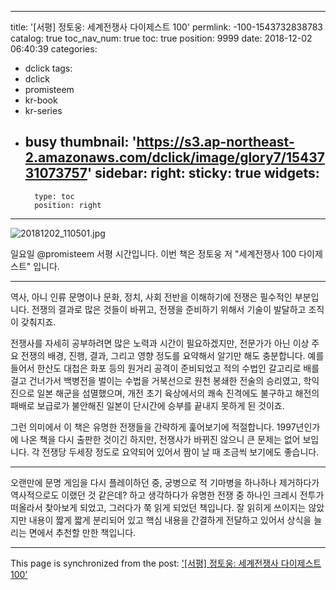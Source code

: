 
---
title: '[서평] 정토웅: 세계전쟁사 다이제스트 100'
permlink: -100-1543732838783
catalog: true
toc_nav_num: true
toc: true
position: 9999
date: 2018-12-02 06:40:39
categories:
- dclick
tags:
- dclick
- promisteem
- kr-book
- kr-series
- busy
thumbnail: 'https://s3.ap-northeast-2.amazonaws.com/dclick/image/glory7/1543731073757'
sidebar:
    right:
        sticky: true
widgets:
    -
        type: toc
        position: right
---


![20181202_110501.jpg](https://s3.ap-northeast-2.amazonaws.com/dclick/image/glory7/1543731073757)

일요일 @promisteem 서평 시간입니다. 이번 책은 정토웅 저 "세계전쟁사 100 다이제스트" 입니다. 

---

역사, 아니 인류 문명이나 문화, 정치, 사회 전반을 이해하기에 전쟁은 필수적인 부분입니다. 전쟁의 결과로 많은 것들이 바뀌고, 전쟁을 준비하기 위해서 기술이 발달하고 조직이 갖춰지죠.

전쟁사를 자세히 공부하려면 많은 노력과 시간이 필요하겠지만, 전문가가 아닌 이상 주요 전쟁의 배경, 진행, 결과, 그리고 영향 정도를 요약해서 알기만 해도 충분합니다. 예를 들어서 한산도 대첩은 화포 등의 원거리 공격이 준비되었고 적의 수법인 갈고리로 배를 걸고 건너가서 백병전을 벌이는 수법을 거북선으로 원천 봉쇄한 전술의 승리였고, 학익진으로 일본 해군을 섬멸했으며, 개전 초기 육상에서의 쾌속 진격에도 불구하고 해전의 패배로 보급로가 불안해진 일본이 단시간에 승부를 끝내지 못하게 된 것이죠.

그런 의미에서 이 책은 유명한 전쟁들을 간략하게 훑어보기에 적절합니다. 1997년인가에 나온 책을 다시 출판한 것이긴 하지만, 전쟁사가 바뀌진 않으니 큰 문제는 없어 보입니다. 각 전쟁당 두세장 정도로 요약되어 있어서 짬이 날 때 조금씩 보기에도 좋습니다.

---

오랜만에 문명 게임을 다시 플레이하던 중, 궁병으로 적 기마병을 하나하나 제거하다가 역사적으로도 이랬던 것 같은데? 하고 생각하다가 유명한 전쟁 중 하나인 크레시 전투가 떠올라서 찾아보게 되었고, 그러다가 쭉 읽게 되었던 책입니다. 잘 읽히게 쓰이지는 않았지만 내용이 짧게 짧게 분리되어 있고 핵심 내용을 간결하게 전달하고 있어서 상식을 늘리는 면에서 추천할 만한 책입니다.

- - -

This page is synchronized from the post: ['[서평] 정토웅: 세계전쟁사 다이제스트 100'](https://steemit.com/@glory7/-100-1543732838783)
